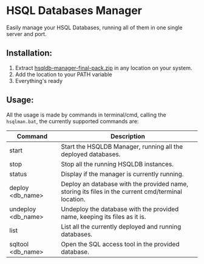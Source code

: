 # HSQL Databases Manager

Easily manage your HSQL Databases, running all of them in one single server and port.

## Installation:
1. Extract [hsqldb-manager-final-pack.zip](https://github.com/IvoFritsch/hsqldb-manager/raw/master/hsqldb-manager-final-pack.zip) in any location on your system.
2. Add the location to your PATH variable
3. Everything's ready

## Usage:

All the usage is made by commands in terminal/cmd, calling the `hsqlman.bat`, the currently supported commands are:

| Command  | Description |
| ----------| ----------- |
| start | Start the HSQLDB Manager, running all the deployed databases. |
| stop | Stop all the running HSQLDB instances. |
| status | Display if the manager is currently running. |
| deploy <db_name> | Deploy an database with the provided name, storing its files in the current cmd/terminal location. |
| undeploy <db_name> | Undeploy the database with the provided name, keeping its files as it is. |
| list | List all the currently deployed and running databases. |
| sqltool <db_name> | Open the SQL access tool in the provided database. |

